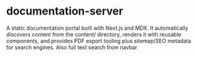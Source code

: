 # documentation-server
A static documentation portal built with Next.js and MDX. It automatically discovers content from the content/ directory, renders it with reusable components, and provides PDF export tooling plus sitemap/SEO metadata for search engines. Also full text search from navbar
